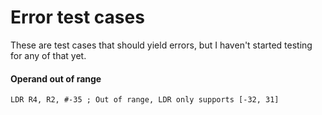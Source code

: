 # Error test cases

These are test cases that should yield errors, but I haven't started testing for any of that yet.

#### Operand out of range

```
LDR R4, R2, #-35 ; Out of range, LDR only supports [-32, 31]
```